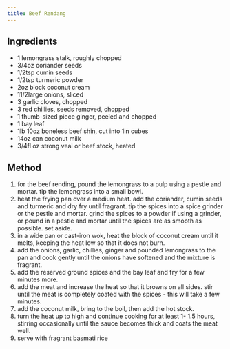 ```yaml
---
title: Beef Rendang
---
```


## Ingredients

-   1 lemongrass stalk, roughly chopped
-   3/4oz coriander seeds
-   1/2tsp cumin seeds
-   1/2tsp turmeric powder
-   2oz block coconut cream
-   11/2large onions, sliced
-   3 garlic cloves, chopped
-   3 red chillies, seeds removed, chopped
-   1 thumb-sized piece ginger, peeled and chopped
-   1 bay leaf
-   1lb 10oz boneless beef shin, cut into 1in cubes
-   14oz can coconut milk
-   3/4fl oz strong veal or beef stock, heated

## Method

1.  for the beef rending, pound the lemongrass to a pulp using a pestle and mortar. tip the lemongrass into a small bowl.
2.  heat the frying pan over a medium heat. add the coriander, cumin seeds and turmeric and dry fry until fragrant. tip the spices into a spice grinder or the pestle and mortar. grind the spices to a powder if using a grinder, or pound in a pestle and mortar until the spices are as smooth as possible. set aside.
3.  in a wide pan or cast-iron wok, heat the block of coconut cream until it melts, keeping the heat low so that it does not burn.
4.  add the onions, garlic, chillies, ginger and pounded lemongrass to the pan and cook gently until the onions have softened and the mixture is fragrant.
5.  add the reserved ground spices and the bay leaf and fry for a few minutes more.
6.  add the meat and increase the heat so that it browns on all sides. stir until the meat is completely coated with the spices - this will take a few minutes.
7.  add the coconut milk, bring to the boil, then add the hot stock.
8.  turn the heat up to high and continue cooking for at least 1- 1.5 hours, stirring occasionally until the sauce becomes thick and coats the meat well.
9.  serve with fragrant basmati rice
